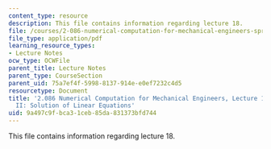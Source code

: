 ```yaml
---
content_type: resource
description: This file contains information regarding lecture 18.
file: /courses/2-086-numerical-computation-for-mechanical-engineers-spring-2013/9a497c9fbca31ceb85da831373bfd744_MIT2_086S13_lecture18.pdf
file_type: application/pdf
learning_resource_types:
- Lecture Notes
ocw_type: OCWFile
parent_title: Lecture Notes
parent_type: CourseSection
parent_uid: 75a7ef4f-5998-8137-914e-e0ef7232c4d5
resourcetype: Document
title: '2.086 Numerical Computation for Mechanical Engineers, Lecture 18: Linear Algebra
  II: Solution of Linear Equations'
uid: 9a497c9f-bca3-1ceb-85da-831373bfd744
---
```

This file contains information regarding lecture 18.

